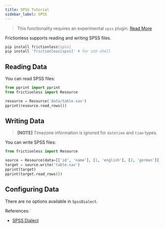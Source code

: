 ```yaml
---
title: SPSS Tutorial
sidebar_label: SPSS
---
```


> This functionality requires an experimental `spss` plugin. [Read More](../../references/plugins-reference.md)

Frictionless supports reading and writing SPSS files.

```bash title="CLI"
pip install frictionless[spss]
pip install 'frictionless[spss]' # for zsh shell
```

## Reading Data

You can read SPSS files:

```python title="Python"
from pprint import pprint
from frictionless import Resource

resource = Resource('data/table.sav')
pprint(resource.read_rows())
```

## Writing Data

> **[NOTE]** Timezone information is ignored for `datetime` and `time` types.

You can write SPSS files:

```python title="Python"
from frictionless import Resource

source = Resource(data=[['id', 'name'], [1, 'english'], [2, 'german']])
target = source.write('table.sav')
pprint(target)
pprint(target.read_rows())
```

## Configuring Data

There are no options available in `SpssDialect`.

References:
- [SPSS Dialect](../../references/formats-reference.md#spss)
